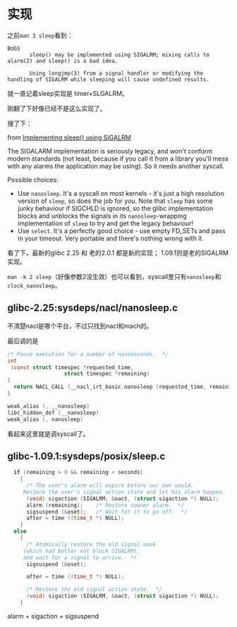 # 实现



之前`man 3 sleep`看到：

```
BUGS
       sleep() may be implemented using SIGALRM; mixing calls to alarm(2) and sleep() is a bad idea.

       Using longjmp(3) from a signal handler or modifying the handling of SIGALRM while sleeping will cause undefined results.
```

就一直记着sleep实现是 timer+SLGALRM。



刚翻了下好像已经不是这么实现了。

搜了下：



from [Implementing sleep() using SIGALRM](https://stackoverflow.com/questions/20881020/implementing-sleep-using-sigalrm)

The SIGALARM implementation is seriously legacy, and won't conform modern standards (not least, because if you call it from a library you'll mess with any alarms the application may be using). So it needs another syscall.

Possible choices:

- Use `nanosleep`. It's a syscall on most kernels - it's just a high resolution version of `sleep`, so does the job for you. Note that `sleep` has some junky behaviour if SIGCHLD is ignored, so the glibc implementation blocks and unblocks the signals in its `nanosleep`-wrapping implementation of `sleep` to try and get the legacy behaviour!
- Use `select`. It's a perfectly good choice - use empty FD_SETs and pass in your timeout. Very portable and there's nothing wrong with it.



看了下，最新的glibc 2.25 和 老的2.0.1 都是新的实现； 1.09.1则是老的SIGALRM实现。

`man -k 2 sleep`（好像参数2没生效）也可以看到，syscall里只有`nanosleep`和`clock_nanosleep`。



## glibc-2.25:sysdeps/nacl/nanosleep.c

不清楚nacl是哪个平台，不过只找到nacl和mach的。



最后调的是

```c
/* Pause execution for a number of nanoseconds.  */
int
 (const struct timespec *requested_time,
                  struct timespec *remaining)
{
  return NACL_CALL (__nacl_irt_basic.nanosleep (requested_time, remaining), 0);
}

weak_alias (, __nanosleep)
libc_hidden_def (__nanosleep)
weak_alias (, nanosleep)
```

看起来这里就是调syscall了。



## glibc-1.09.1:sysdeps/posix/sleep.c



```c
  if (remaining > 0 && remaining < seconds)
    {
      /* The user's alarm will expire before our own would.
	 Restore the user's signal action state and let his alarm happen.  */
      (void) sigaction (SIGALRM, &oact, (struct sigaction *) NULL);
      alarm (remaining);	/* Restore sooner alarm.  */
      sigsuspend (&oset);	/* Wait for it to go off.  */
      after = time ((time_t *) NULL);
    }
  else
    {
      /* Atomically restore the old signal mask
	 (which had better not block SIGALRM),
	 and wait for a signal to arrive.  */
      sigsuspend (&oset);

      after = time ((time_t *) NULL);

      /* Restore the old signal action state.  */
      (void) sigaction (SIGALRM, &oact, (struct sigaction *) NULL);
    }
```



alarm + sigaction + sigsuspend



